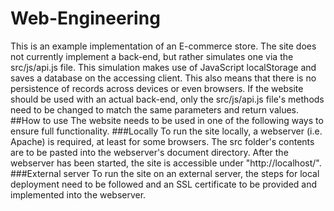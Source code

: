 # Web-Engineering
This is an example implementation of an E-commerce store. The site does not currently implement a back-end, but rather simulates one via the src/js/api.js file. This simulation makes use of JavaScript localStorage and saves a database on the accessing client. This also means that there is no persistence of records across devices or even browsers. If the website should be used with an actual back-end, only the src/js/api.js file's methods need to be changed to match the same parameters and return values.
##How to use
The website needs to be used in one of the following ways to ensure full functionality.
###Locally
To run the site locally, a webserver (i.e. Apache) is required, at least for some browsers.
The src folder's contents are to be pasted into the webserver's document directory.
After the webserver has been started, the site is accessible under "http://localhost/".
###External server
To run the site on an external server, the steps for local deployment need to be followed and an SSL certificate to be provided and implemented into the webserver.
